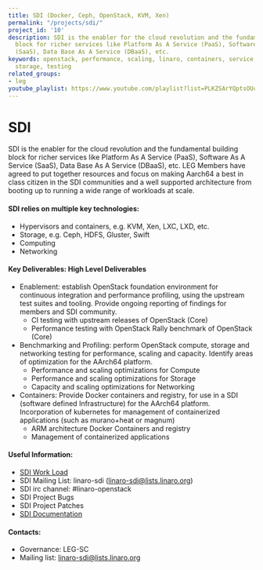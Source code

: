 ```yaml
---
title: SDI (Docker, Ceph, OpenStack, KVM, Xen)
permalink: "/projects/sdi/"
project_id: '10'
description: SDI is the enabler for the cloud revolution and the fundamental building
  block for richer services like Platform As A Service (PaaS), Software As A Service
  (SaaS), Data Base As A Service (DBaaS), etc.
keywords: openstack, performance, scaling, linaro, containers, service, aarch64, optimizations,
  storage, testing
related_groups:
- leg
youtube_playlist: https://www.youtube.com/playlist?list=PLKZSArYQptsOUcnuLbqQzJsbeJe5wFQN0
---
```


# SDI

SDI is the enabler for the cloud revolution and the fundamental building block for richer services like Platform As A Service (PaaS), Software As A Service (SaaS), Data Base As A Service (DBaaS), etc. LEG Members have agreed to put together resources and focus on making Aarch64 a best in class citizen in the SDI communities and a well supported architecture from booting up to running a wide range of workloads at scale.


#### SDI relies on multiple key technologies:

- Hypervisors and containers, e.g. KVM, Xen, LXC, LXD, etc.
- Storage, e.g. Ceph, HDFS, Gluster, Swift
- Computing
- Networking


#### Key Deliverables: High Level Deliverables

- Enablement:  establish OpenStack foundation environment for continuous integration and performance profiling, using the upstream test suites and tooling.  Provide ongoing reporting of findings for members and SDI community.
   - CI testing with upstream releases of OpenStack (Core)
   - Performance testing with OpenStack Rally benchmark of OpenStack (Core)
- Benchmarking and Profiling: perform OpenStack compute, storage and networking testing for performance, scaling and capacity. Identify areas of optimization for the AArch64 platform.
   - Performance and scaling optimizations for Compute
   - Performance and scaling optimizations for Storage
   - Capacity and scaling optimizations for Networking
- Containers:  Provide Docker containers and registry, for use in a SDI (software defined Infrastructure) for the AArch64 platform.  Incorporation of kubernetes for management of containerized applications (such as murano+heat or magnum)
   - ARM architecture Docker Containers and registry
   - Management of containerized applications

#### Useful Information:

- [SDI Work Load](https://docs.google.com/spreadsheets/d/1adtQIzk9XzVkJqPz3CmWyq0PGmgYi_xjfyANPaEmUNg/edit#gid=1934890087)
- SDI Mailing List: linaro-sdi (linaro-sdi@lists.linaro.org)
- SDI irc channel: #linaro-openstack
- SDI Project Bugs
- SDI Project Patches
- [SDI Documentation](https://collaborate.linaro.org/display/SDI/)

#### Contacts:

- Governance: LEG-SC
- Mailing list: linaro-sdi@lists.linaro.org

